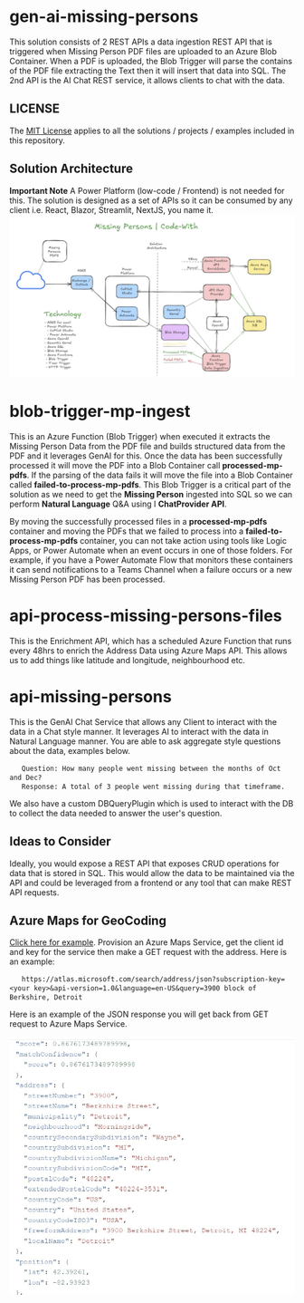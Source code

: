 # gen-ai-missing-persons
This solution consists of 2 REST APIs a data ingestion REST API that is triggered when  Missing Person PDF files are uploaded to an Azure Blob Container.  When a PDF is uploaded, the Blob Trigger will parse the contains of the PDF file extracting the Text then it will insert that data into SQL.  The 2nd API is the AI Chat REST service, it allows clients to chat with the data. 

## LICENSE
The [MIT License](./LICENSE) applies to all the solutions / projects / examples included in this repository.  

## Solution Architecture
**Important Note** A Power Platform (low-code / Frontend) is not needed for this.  The solution is designed as a set of APIs so it can be consumed by any client i.e. React, Blazor, Streamlit, NextJS, you name it.   
![Solution Architecture](./architecture/Missing-Persons-GenAI-Architecture.jpg)

# blob-trigger-mp-ingest
This is an Azure Function (Blob Trigger) when executed it extracts the Missing Person Data from the PDF file and builds structured data from the PDF and it leverages GenAI for this.  Once the data has been successfully processed it will move the PDF into a Blob Container call **processed-mp-pdfs**.  If the parsing of the data fails it will move the file into a Blob Container called **failed-to-process-mp-pdfs**.  This Blob Trigger is a critical part of the solution as we need to get the **Missing Person** ingested into SQL so we can perform **Natural Language** Q&A using I **ChatProvider API**.

By moving the successfully processed files in a **processed-mp-pdfs** container and moving the PDFs that we failed to process into a **failed-to-process-mp-pdfs** container, you can not take action using tools like Logic Apps, or Power Automate when an event occurs in one of those folders.  For example, if you have a Power Automate Flow that monitors these containers it can send notifications to a Teams Channel when a failure occurs or a new Missing Person PDF has been processed.

# api-process-missing-persons-files
This is the Enrichment API, which has a scheduled Azure Function that runs every 48hrs to enrich the Address Data using Azure Maps API.  This allows us to add things like latitude and longitude, neighbourhood etc.  

# api-missing-persons
This is the GenAI Chat Service that allows any Client to interact with the data in a Chat style manner.  It leverages AI to interact with the data in Natural Language manner.  You are able to ask aggregate style questions about the data, examples below.

   ~~~
      Question: How many people went missing between the months of Oct and Dec?
      Response: A total of 3 people went missing during that timeframe.  
   ~~~

We also have a custom DBQueryPlugin which is used to interact with the DB to collect the data needed to answer the user's question.

## Ideas to Consider
Ideally, you would expose a REST API that exposes CRUD operations for data that is stored in SQL.  This would allow the data to be maintained via the API and could be leveraged from a frontend or any tool that can make REST API requests.

## Azure Maps for GeoCoding

[Click here for example](https://learn.microsoft.com/en-us/azure/azure-maps/how-to-search-for-address#request-latitude-and-longitude-for-an-address-geocoding). Provision an Azure Maps Service, get the client id and key for the service then make a GET request with the address.  Here is an example:

   ~~~
      https://atlas.microsoft.com/search/address/json?subscription-key=<your key>&api-version=1.0&language=en-US&query=3900 block of Berkshire, Detroit
   ~~~

Here is an example of the JSON response you will get back from GET request to Azure Maps Service.

![example response](./images/azure-maps.jpg)
